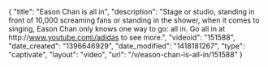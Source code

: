 {
    "title": "Eason Chan is all in",
    "description": "Stage or studio, standing in front of 10,000 screaming fans or standing in the shower, when it comes to singing, Eason Chan only knows one way to go: all in. Go all in at http:\/\/www.youtube.com\/adidas to see more.",
    "videoid": "151588",
    "date_created": "1396646929",
    "date_modified": "1418181267",
    "type": "captivate",
    "layout": "video",
    "url": "\/v\/eason-chan-is-all-in\/151588"
}